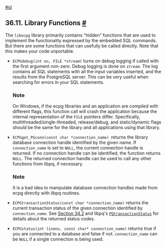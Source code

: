 [#id](#ECPG-LIBRARY)

## 36.11. Library Functions [#](#ECPG-LIBRARY)

The `libecpg` library primarily contains “hidden” functions that are used to implement the functionality expressed by the embedded SQL commands. But there are some functions that can usefully be called directly. Note that this makes your code unportable.

* `ECPGdebug(int on, FILE *stream)` turns on debug logging if called with the first argument non-zero. Debug logging is done on *`stream`*. The log contains all SQL statements with all the input variables inserted, and the results from the PostgreSQL server. This can be very useful when searching for errors in your SQL statements.

  ### Note

  On Windows, if the ecpg libraries and an application are compiled with different flags, this function call will crash the application because the internal representation of the `FILE` pointers differ. Specifically, multithreaded/single-threaded, release/debug, and static/dynamic flags should be the same for the library and all applications using that library.

* `ECPGget_PGconn(const char *connection_name) `returns the library database connection handle identified by the given name. If *`connection_name`* is set to `NULL`, the current connection handle is returned. If no connection handle can be identified, the function returns `NULL`. The returned connection handle can be used to call any other functions from libpq, if necessary.

  ### Note

  It is a bad idea to manipulate database connection handles made from ecpg directly with libpq routines.

* `ECPGtransactionStatus(const char *connection_name)` returns the current transaction status of the given connection identified by *`connection_name`*. See [Section 34.2](libpq-status) and libpq's [`PQtransactionStatus`](libpq-status#LIBPQ-PQTRANSACTIONSTATUS) for details about the returned status codes.

* `ECPGstatus(int lineno, const char* connection_name)` returns true if you are connected to a database and false if not. *`connection_name`* can be `NULL` if a single connection is being used.